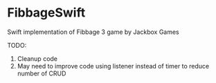 # FibbageSwift
Swift implementation of Fibbage 3 game by Jackbox Games

TODO:
1. Cleanup code
2. May need to improve code using listener instead of timer to reduce number of CRUD

